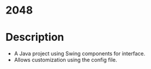 # 2048
# Description
 - A Java project using Swing components for interface.
 - Allows customization using the config file.
